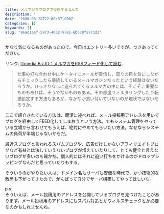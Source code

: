 ```yaml
---
title: メルマガをブログで受信するなんて
description: ''
date: '2006-08-28T22:00:37.000Z'
categories: []
keywords: []
slug: "96ac1aef-5973-4032-9781-6b578f87c1d2"
---
```

かなり気になるものがあったので。今日はエントリー多いですが、つきあってください。

リンク: [ITmedia Biz.ID：メルマガをRSSフィード化して読む](http://www.itmedia.co.jp/bizid/articles/0608/28/news038.html "ITmedia Biz.ID：メルマガをRSSフィード化して読む").

> 仕事の打ち合わせ中にケータイにメールが着信し、周りの目を気にしながらチェックしたら購読しているメールマガジンだったという経験はないだろうか。ひっきりなしに送られてくるメルマガの中には、そこそこ重要なものもあれば、そうでないものもある。その都度フィルタリングしたり転送設定する方法もあるが、なかなか追い付いていないのが現状ではないだろうか。

ここで紹介されている方法は、簡潔に述べれば、メール投稿用アドレスを用いてブログを経由してFEED化してしまおうという方法。でもシステム管理をやっている立場から言わせてもらえば、絶対にやめてもらいたい方法。なぜならシステムの負荷が半端じゃないからだ。

最近スプログと言われるスパムブログや、広告だけしかないアフィリエイトブログなど有益とは決していえないブログが増えていたりして、とても健全と言えないブログが多いのも確かだ。個人的にはそれに追い打ちをかけるのがドロップシッピングなんだと思っていたりもする。

そういうのがやりたい人は、ドメイン名もサーバも安価な時代で、かつ技術的な敷居も下がってきたので、がんばって自分でサーバ構築してやってほしいな。

p.s.  
そういえば、メール投稿用のアドレスを公開しているブログを見つけたことがあります。メール投稿用のアドレスにもスパム対策とかウィルスチェックとか必要なのかもしれませんね。